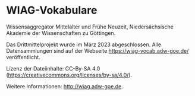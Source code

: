 # WIAG-Vokabulare
Wissensaggregator Mittelalter und Frühe Neuzeit, Niedersächsische Akademie der Wissenschaften zu Göttingen.

Das Drittmittelprojekt wurde im März 2023 abgeschlossen.
Alle Datensammlungen sind auf der Webseite https://wiag-vocab.adw-goe.de/ veröffentlicht.

Lizenz der Dateiinhalte: CC-By-SA 4.0  (https://creativecommons.org/licenses/by-sa/4.0/).

Weitere Informationen: http://wiag.adw-goe.de.
